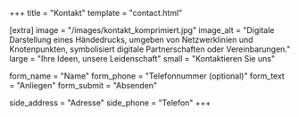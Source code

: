 +++
title = "Kontakt"
template = "contact.html"

[extra]
image = "/images/kontakt_komprimiert.jpg"
image_alt = "Digitale Darstellung eines Händedrucks, umgeben von Netzwerklinien und Knotenpunkten, symbolisiert digitale Partnerschaften oder Vereinbarungen."
large = "Ihre Ideen, unsere Leidenschaft"
small = "Kontaktieren Sie uns"

form_name = "Name"
form_phone = "Telefonnummer (optional)"
form_text = "Anliegen"
form_submit = "Absenden"

side_address = "Adresse"
side_phone = "Telefon"
+++